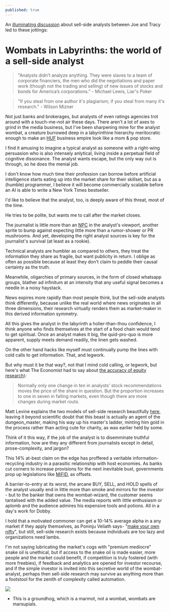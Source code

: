 ```yaml
---
published: true
---
```

An [illuminating discussion](https://www.bloomberg.com/news/audio/2017-09-29/what-a-sell-side-analyst-does-and-how-the-job-has-changed) about sell-side analysts between Joe and Tracy led to these jottings:

# Wombats in Labyrinths: the world of a sell-side analyst

>"Analysts didn’t analyze anything. They were slaves to a team of corporate financiers, the men who did the negotiations and paper work (though not the trading and selling) of new issues of stocks and bonds for America’s corporations." - Michael Lewis, Liar's Poker

> "If you steal from one author it's plagiarism; if you steal from many it's research." 
	- Wilson Mizner 

Not just banks and brokerages, but analysts of even ratings agencies trot around with a touch-me-not air these days. There aren't a lot of axes to grind in the media business, but I've been sharpening mine for the analyst wombat, a creature burrowed deep in a labyrinthine hierarchy meritocratic enough to make an [HUF](https://en.wikipedia.org/wiki/Hindu_joint_family#Hindu_Undivided_Family) business empire look like a mom & pop store.

I find it amusing to imagine a typical analyst as someone with a right-wing persuasion who is also intensely anlytical, living inside a perpetual field of cognitive dissonance. The analyst wants escape, but the only way out is through, so he does the menial job. 

I don't know how much time their profession can borrow before artificial intelligence starts eating up into the market share for their skillset, but as a (humble) programmer, I believe it will become commercially scalable before an AI is able to write a New York Times bestseller. 

I'd like to believe that the analyst, too, is deeply aware of this threat, most of the time.

He tries to be polite, but wants me to call after the market closes.

The journalist is little more than an [NPC](https://en.wikipedia.org/wiki/Non-player_character) in the analyst's viewport, another sprite to bump against expecting little more than a rumor-shower or PR mushrooms. And yet, developing the right analyst sources is key for the journalist's survival (at least as a rookie).

Technical analysts are humbler as compared to others, they treat the information they share as fragile, but want publicity in return. I oblige as often as possible because at least they don't claim to peddle their causal certainty as the truth.

Meanwhile, oligarchies of primary sources, in the form of closed whatsapp groups, blather ad infinitum at an intensity that any useful signal becomes a needle in a noisy haystack.

News expires more rapidly than most people think, but the sell-side analysts think differently, because unlike the real world where news originates in all three dimensions, their research virtually renders them as market-maker in this derived information symmetry. 

All this gives the analyst in the labyrinth a holier-than-thou confidence, I think anyone who finds themselves at the start of a food chain would tend to get spiritual. Once an analyst makes it big, the quid-pro-quo is more apparent, supply meets demand readily, the linen gets washed.

On the other hand hacks like myself must continually pump the lines with cold calls to get information. That, and legwork.

But why must it be that way?, not that I mind cold calling, or legwork, but here's what The Economist had to say about [the accuracy of equity research](https://www.economist.com/news/finance-and-economics/21594358-bear-market-or-bull-analysts-give-bad-advice-consistently-wrong)):

> Normally only one change in ten in analysts’ stock recommendations moves the price of the share in question. But the proportion increases to one in seven in falling markets, even though there are more changes during market routs.

Matt Levine explains the two models of sell-side research beautifully [here](https://www.bloomberg.com/view/articles/2017-01-20/wall-street-analysts-give-investors-what-they-want), leaving it beyond scientific doubt that this beast is actually an agent of the dungeon_master, making his way up his master's ladder, minting him gold in the process rather than acting cute for charity, as was earlier held by some.

Think of it this way, if the job of the analyst is to disemminate truthful information, how are they any different from journalists except in detail, prose-complexity, and jargon? 

This 14% at-best claim on the edge has proffered a veritable information-recycling industry in a parasitic relationship with host economies. As banks cut corners to increase provisions for the next inevitable bust, governments prop up legislations like [MiFID](https://en.wikipedia.org/wiki/Markets_in_Financial_Instruments_Directive_2004), as offsets.

A barrier-to-entry at its worst, the arcane BUY, SELL, and HOLD spells of the analyst usually end in little more than smoke and mirrors for the investor - but to the banker that owns the wombat-wizard, the customer seems tantalised with the added value. The media reports with little enthusiasm or aplomb and the audience admires his expensive tools and potions. All in a day's work for Dobby.

I hold that a motivated commoner can get a 10-14% average alpha in a any market if they apply themselves, as Poninju Veliath says- "[make your own nifty](http://www.thehindubusinessline.com/markets/forget-the-nifty-make-your-own-index-says-porinju-veliyath/article7896736.ece)", but still, sell-side research exists because individuals are too lazy and organizations need lambs.

I'm not saying lubricating the market's cogs with "premium mediocre" snake oil is unethical, but if access to the snake oil is made easier, more people and the market could benefit, if competition is truly fostered (with more freebies), if feedback and analytics are opened for investor recourse, and if the simple investor is invited into this secretive world of the wombat-analyst, perhaps then sell-side research may survive as anything more than a footstool for the zenith of complexity called automation. 

![](http://assets.nydailynews.com/polopoly_fs/1.154356.1314005363!/img/httpImage/image.jpg_gen/derivatives/landscape_1200/alg-bloomberg-groundhog-jpg.jpg)
* This is a groundhog, which is a marmot, not a wombat, wombats are marsupials.
